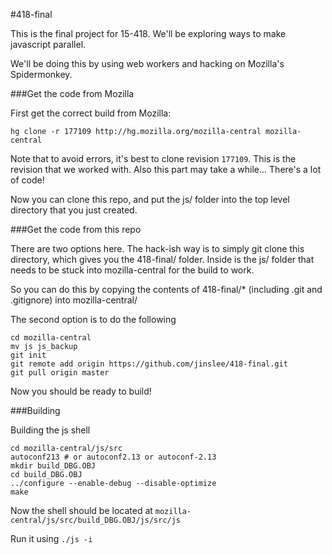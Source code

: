 #418-final

This is the final project for 15-418. We'll be exploring ways to make javascript parallel.

We'll be doing this by using web workers and hacking on Mozilla's Spidermonkey.

###Get the code from Mozilla

First get the correct build from Mozilla:

```
hg clone -r 177109 http://hg.mozilla.org/mozilla-central mozilla-central
```

Note that to avoid errors, it's best to clone revision `177109`. This is the revision that we worked with. Also this part may take a while... There's a lot of code!

Now you can clone this repo, and put the js/ folder into the top level directory that you just created.

###Get the code from this repo

There are two options here. The hack-ish way is to simply git clone this directory, which gives you the 418-final/ folder. Inside is the js/ folder that needs to be stuck into mozilla-central for the build to work.

So you can do this by copying the contents of 418-final/* (including .git and .gitignore) into mozilla-central/


The second option is to do the following

```
cd mozilla-central
mv js js_backup
git init
git remote add origin https://github.com/jinslee/418-final.git
git pull origin master
```

Now you should be ready to build!

###Building

Building the js shell

```
cd mozilla-central/js/src
autoconf213 # or autoconf2.13 or autoconf-2.13
mkdir build_DBG.OBJ 
cd build_DBG.OBJ 
../configure --enable-debug --disable-optimize
make
```

Now the shell should be located at `mozilla-central/js/src/build_DBG.OBJ/js/src/js`

Run it using `./js -i`
